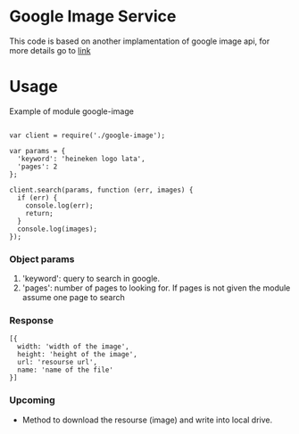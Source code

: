 # Google Image Service

This code is based on another implamentation of google image api, for more details go to [link](https://github.com/vdemedes/node-google-images)
# Usage
<p>Example of module google-image</p>

<pre><code>
var client = require('./google-image');

var params = {
  'keyword': 'heineken logo lata',
  'pages': 2
};

client.search(params, function (err, images) {
  if (err) {
    console.log(err);
    return;
  }
  console.log(images);
});
</code></pre>

### Object params

1. 'keyword': query to search in google.
2. 'pages': number of pages to looking for. If pages is not given the module assume one page to search

### Response
<pre><code>[{
  width: 'width of the image',
  height: 'height of the image',
  url: 'resourse url',
  name: 'name of the file'
}]
</code></pre>

### Upcoming

* Method to download the resourse (image) and write into local drive.